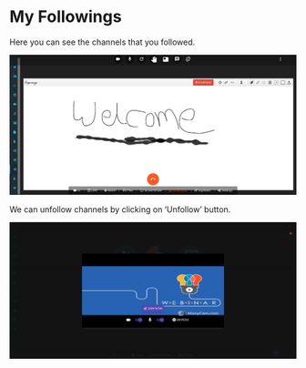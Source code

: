 # My Followings

Here you can see the channels that you followed.

![](../.gitbook/assets/image%20%2844%29.png)

We can unfollow channels by clicking on ‘Unfollow’ button.

![](../.gitbook/assets/image%20%28200%29.png)



